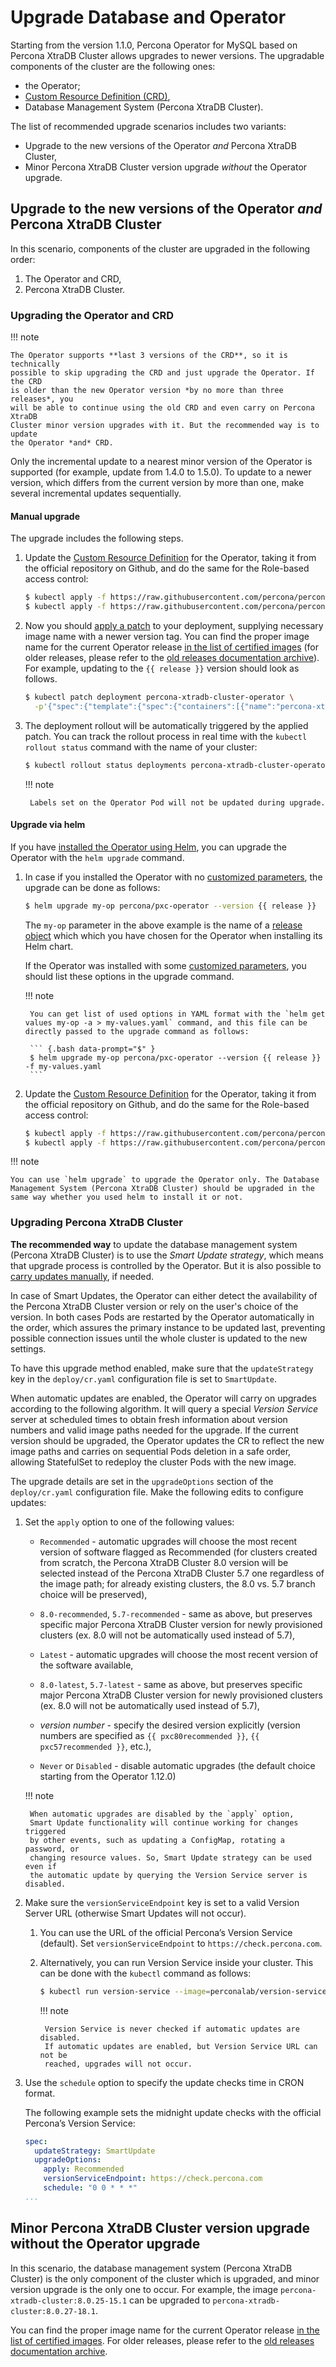 # Upgrade Database and Operator

Starting from the version 1.1.0, Percona Operator for MySQL based on Percona XtraDB Cluster
allows upgrades to newer versions. The upgradable components of the cluster are
the following ones:

* the Operator;
* [Custom Resource Definition (CRD)](operator.md),
* Database Management System (Percona XtraDB Cluster).

The list of recommended upgrade scenarios includes two variants:

* Upgrade to the new versions of the Operator *and* Percona XtraDB Cluster,
* Minor Percona XtraDB Cluster version upgrade *without* the Operator upgrade.

## Upgrade to the new versions of the Operator *and* Percona XtraDB Cluster

In this scenario, components of the cluster are upgraded in the following order:

1. The Operator and CRD,
2. Percona XtraDB Cluster.

### Upgrading the Operator and CRD

!!! note

    The Operator supports **last 3 versions of the CRD**, so it is technically
    possible to skip upgrading the CRD and just upgrade the Operator. If the CRD
    is older than the new Operator version *by no more than three releases*, you
    will be able to continue using the old CRD and even carry on Percona XtraDB
    Cluster minor version upgrades with it. But the recommended way is to update
    the Operator *and* CRD.

Only the incremental update to a nearest minor version of the
Operator is supported (for example, update from 1.4.0 to 1.5.0). To update
to a newer version, which differs from the current version by more
than one, make several incremental updates sequentially.

#### Manual upgrade

The upgrade includes the following steps.

1. Update the [Custom Resource Definition](https://kubernetes.io/docs/concepts/extend-kubernetes/api-extension/custom-resources/)
    for the Operator, taking it from the official repository on Github, and do
    the same for the Role-based access control:

    ``` {.bash data-prompt="$" }
    $ kubectl apply -f https://raw.githubusercontent.com/percona/percona-xtradb-cluster-operator/v{{ release }}/deploy/crd.yaml
    $ kubectl apply -f https://raw.githubusercontent.com/percona/percona-xtradb-cluster-operator/v{{ release }}/deploy/rbac.yaml
    ```

2. Now you should [apply a patch](https://kubernetes.io/docs/tasks/run-application/update-api-object-kubectl-patch/) to your
    deployment, supplying necessary image name with a newer version tag. You can find the proper
    image name for the current Operator release [in the list of certified images](images.md#custom-registry-images)
    (for older releases, please refer to the [old releases documentation archive](archive.md)).
    For example, updating to the `{{ release }}` version should look as
    follows.

    ``` {.bash data-prompt="$" }
    $ kubectl patch deployment percona-xtradb-cluster-operator \
      -p'{"spec":{"template":{"spec":{"containers":[{"name":"percona-xtradb-cluster-operator","image":"percona/percona-xtradb-cluster-operator:{{ release }}"}]}}}}'
    ```

3. The deployment rollout will be automatically triggered by the applied patch.
    You can track the rollout process in real time with the
    `kubectl rollout status` command with the name of your cluster:

    ``` {.bash data-prompt="$" }
    $ kubectl rollout status deployments percona-xtradb-cluster-operator
    ```

    !!! note

        Labels set on the Operator Pod will not be updated during upgrade.

#### Upgrade via helm

If you have [installed the Operator using Helm](helm.md), you can upgrade the
Operator with the `helm upgrade` command.

1. In case if you installed the Operator with no [customized parameters](https://github.com/percona/percona-helm-charts/tree/main/charts/pxc-operator#installing-the-chart), the upgrade can be done as follows: 

    ``` {.bash data-prompt="$" }
    $ helm upgrade my-op percona/pxc-operator --version {{ release }}
    ```

    The `my-op` parameter in the above example is the name of a [release object](https://helm.sh/docs/intro/using_helm/#three-big-concepts)
    which which you have chosen for the Operator when installing its Helm chart.

    If the Operator was installed with some [customized parameters](https://github.com/percona/percona-helm-charts/tree/main/charts/pxc-operator#installing-the-chart), you should list these options in the upgrade command.
    
    
    !!! note
    
        You can get list of used options in YAML format with the `helm get values my-op -a > my-values.yaml` command, and this file can be directly passed to the upgrade command as follows:

        ``` {.bash data-prompt="$" }
        $ helm upgrade my-op percona/pxc-operator --version {{ release }} -f my-values.yaml
        ```

2. Update the [Custom Resource Definition](https://kubernetes.io/docs/concepts/extend-kubernetes/api-extension/custom-resources/)
    for the Operator, taking it from the official repository on Github, and do
    the same for the Role-based access control:

    ``` {.bash data-prompt="$" }
    $ kubectl apply -f https://raw.githubusercontent.com/percona/percona-xtradb-cluster-operator/v{{ release }}/deploy/crd.yaml
    $ kubectl apply -f https://raw.githubusercontent.com/percona/percona-xtradb-cluster-operator/v{{ release }}/deploy/rbac.yaml
    ```

!!! note

    You can use `helm upgrade` to upgrade the Operator only. The Database Management System (Percona XtraDB Cluster) should be upgraded in the same way whether you used helm to install it or not.

### Upgrading Percona XtraDB Cluster

**The recommended way** to update the database management system (Percona XtraDB
Cluster) is to use the *Smart Update strategy*, which means that upgrade
process is controlled by the Operator. But it is also possible to
[carry updates manually](update_manually.md), if needed.

In case of Smart Updates, the Operator can either detect the availability of the
Percona XtraDB Cluster version or rely on the user's choice of the version. In
both cases Pods are restarted by the Operator automatically in the order, which
assures the primary instance to be updated last, preventing possible connection
issues until the whole cluster is updated to the new settings.

To have this upgrade method enabled, make sure that the `updateStrategy` key
in the `deploy/cr.yaml` configuration file is set to `SmartUpdate`.

When automatic updates are enabled, the Operator will carry on upgrades
according to the following algorithm. It will query a special *Version Service*
server at scheduled times to obtain fresh information about version numbers and
valid image paths needed for the upgrade. If the current version should be
upgraded, the Operator updates the CR to reflect the new image paths and carries
on sequential Pods deletion in a safe order, allowing StatefulSet to redeploy
the cluster Pods with the new image.

The upgrade details are set in the `upgradeOptions` section of the
`deploy/cr.yaml` configuration file. Make the following edits to configure
updates:

1. Set the `apply` option to one of the following values:

    * `Recommended` - automatic upgrades will choose the most recent version
        of software flagged as Recommended (for clusters created from scratch,
        the Percona XtraDB Cluster 8.0 version will be selected instead of the
        Percona XtraDB Cluster 5.7 one regardless of the image path; for already
        existing clusters, the 8.0 vs. 5.7 branch choice will be preserved),

    * `8.0-recommended`, `5.7-recommended` - same as above, but preserves
        specific major Percona XtraDB Cluster version for newly provisioned
        clusters (ex. 8.0 will not be automatically used instead of 5.7),

    * `Latest` - automatic upgrades will choose the most recent version of
        the software available,

    * `8.0-latest`, `5.7-latest` - same as above, but preserves specific
        major Percona XtraDB Cluster version for newly provisioned
        clusters (ex. 8.0 will not be automatically used instead of 5.7),

    * *version number* - specify the desired version explicitly
        (version numbers are specified as `{{ pxc80recommended }}`,
        `{{ pxc57recommended }}`, etc.),

    * `Never` or `Disabled` - disable automatic upgrades (the default choice starting from the Operator 1.12.0)

    !!! note

        When automatic upgrades are disabled by the `apply` option,
        Smart Update functionality will continue working for changes triggered
        by other events, such as updating a ConfigMap, rotating a password, or
        changing resource values. So, Smart Update strategy can be used even if
        the automatic update by querying the Version Service server is disabled.

2. Make sure the `versionServiceEndpoint` key is set to a valid Version
    Server URL (otherwise Smart Updates will not occur).

    1. You can use the URL of the official Percona’s Version Service (default).
        Set `versionServiceEndpoint` to `https://check.percona.com`.

    2. Alternatively, you can run Version Service inside your cluster. This
        can be done with the `kubectl` command as follows:

        ``` {.bash data-prompt="$" }
        $ kubectl run version-service --image=perconalab/version-service --env="SERVE_HTTP=true" --port 11000 --expose
        ```

        !!! note

            Version Service is never checked if automatic updates are disabled.
            If automatic updates are enabled, but Version Service URL can not be
            reached, upgrades will not occur.

3. Use the `schedule` option to specify the update checks time in CRON format.

    The following example sets the midnight update checks with the official
    Percona’s Version Service:

    ```yaml
    spec:
      updateStrategy: SmartUpdate
      upgradeOptions:
        apply: Recommended
        versionServiceEndpoint: https://check.percona.com
        schedule: "0 0 * * *"
    ...
    ```

## Minor Percona XtraDB Cluster version upgrade without the Operator upgrade

In this scenario, the database management system (Percona XtraDB Cluster) is the
only component of the cluster which is upgraded, and minor version upgrade is
the only one to occur. For example, the image `percona-xtradb-cluster:8.0.25-15.1`
can be upgraded to `percona-xtradb-cluster:8.0.27-18.1`.

You can find the proper image name for the current Operator release [in the list of certified images](images.md#custom-registry-images). For older releases, please refer to the [old releases documentation archive](archive.md).
